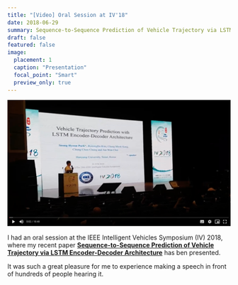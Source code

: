 ```yaml
---
title: "[Video] Oral Session at IV'18"
date: 2018-06-29
summary: Sequence-to-Sequence Prediction of Vehicle Trajectory via LSTM Encoder-Decoder Architecture
draft: false
featured: false
image:
  placement: 1
  caption: "Presentation"
  focal_point: "Smart"
  preview_only: true
---
```

[![Video](featured.png)](https://drive.google.com/file/d/1lznw7kD2XrR8z5TlBlWn5wtdeD6_E-JT/view "Video")

I had an oral session at the IEEE Intelligent Vehicles Symposium (IV) 2018, where my recent paper **[Sequence-to-Sequence Prediction of Vehicle Trajectory via LSTM Encoder-Decoder Architecture](https://shpark.org/publication/1802.06338/)** has ben presented.

It was such a great pleasure for me to experience making a speech in front of hundreds of people hearing it.